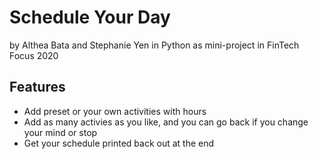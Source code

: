 # Schedule Your Day 
by Althea Bata and Stephanie Yen in Python as mini-project in FinTech Focus 2020

## Features
- Add preset or your own activities with hours
- Add as many activies as you like, and you can go back if you change your mind or stop
- Get your schedule printed back out at the end
